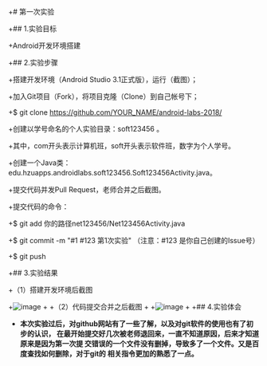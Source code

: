 +# 第一次实验

+## 1.实验目标

+Android开发环境搭建

+## 2.实验步骤

+搭建开发环境（Android Studio 3.1正式版），运行（截图）；

+加入Git项目（Fork），将项目克隆（Clone）到自己帐号下；

+$ git clone https://github.com/YOUR_NAME/android-labs-2018/

+创建以学号命名的个人实验目录：soft123456 。

+其中，com开头表示计算机班，soft开头表示软件班，数字为个人学号。

+创建一个Java类：edu.hzuapps.androidlabs.soft123456.Soft123456Activity.java。

+提交代码并发Pull Request，老师合并之后截图。

+提交代码的命令：

+$ git add 你的路径net123456/Net123456Activity.java

+$ git commit -m "#1 #123 第1次实验" （注意：#123 是你自己创建的Issue号）

+$ git push

+## 3.实验结果

+（1）搭建开发环境后截图

+![image](https://github.com/MaZongXin/android-labs-2018/blob/master/soft1614080902119/picture1.png)
+
+（2）代码提交合并之后截图
+
+![image](https://github.com/MaZongXin/android-labs-2018/blob/master/soft1614080902119/picture2.png)
+
+## 4.实验体会
+   **本次实验过后，对github网站有了一些了解，以及对git软件的使用也有了初步的认识，
     在最开始提交好几次被老师退回来，一直不知道原因，后来才知道原来是因为第一次提
     交错误的一个文件没有删掉，导致多了一个文件。又是百度查找如何删除，对于git的
     相关指令更加的熟悉了一点。**
